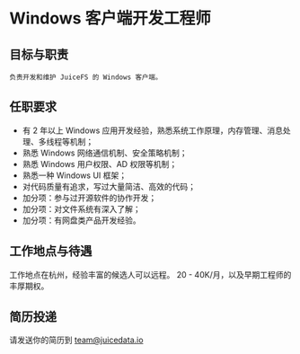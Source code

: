 # Windows 客户端开发工程师

## 目标与职责

    负责开发和维护 JuiceFS 的 Windows 客户端。

## 任职要求

* 有 2 年以上 Windows 应用开发经验，熟悉系统工作原理，内存管理、消息处理、多线程等机制；
* 熟悉 Windows 网络通信机制、安全策略机制；
* 熟悉 Windows 用户权限、AD 权限等机制；
* 熟悉一种 Windows UI 框架；
* 对代码质量有追求，写过大量简洁、高效的代码；
* 加分项：参与过开源软件的协作开发；
* 加分项：对文件系统有深入了解；
* 加分项：有网盘类产品开发经验。

## 工作地点与待遇

工作地点在杭州，经验丰富的候选人可以远程。
20 - 40K/月，以及早期工程师的丰厚期权。

## 简历投递

请发送你的简历到 [team@juicedata.io](mailto:team@juicedata.io)
